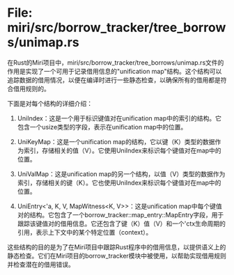 # File: miri/src/borrow_tracker/tree_borrows/unimap.rs

在Rust的Miri项目中，miri/src/borrow_tracker/tree_borrows/unimap.rs文件的作用是实现了一个可用于记录借用信息的"unification map"结构。这个结构可以追踪数据的借用情况，以便在编译时进行一些静态检查，以确保所有的借用都是符合借用规则的。

下面是对每个结构的详细介绍：

1. UniIndex：这是一个用于标识键值对在unification map中的索引的结构。它包含一个usize类型的字段，表示在unification map中的位置。

2. UniKeyMap<K>：这是一个unification map的结构，它以键（K）类型的数据作为索引，存储相关的值（V）。它使用UniIndex来标识每个键值对在map中的位置。

3. UniValMap<V>：这是unification map的另一个结构，以值（V）类型的数据作为索引，存储相关的键（K）。它也使用UniIndex来标识每个键值对在map中的位置。

4. UniEntry<'a, K, V, MapWitness<K, V>>：这是unification map中每个键值对的结构。它包含了一个borrow_tracker::map_entry::MapEntry字段，用于跟踪该键值对的借用信息。它还包含了键（K）值（V）和一个'ctx生命周期的引用，表示上下文中的某个特定位置（context）。

这些结构的目的是为了在Miri项目中跟踪Rust程序中的借用信息，以提供语义上的静态检查。它们在Miri项目的borrow_tracker模块中被使用，以帮助实现借用规则并检查潜在的借用错误。

